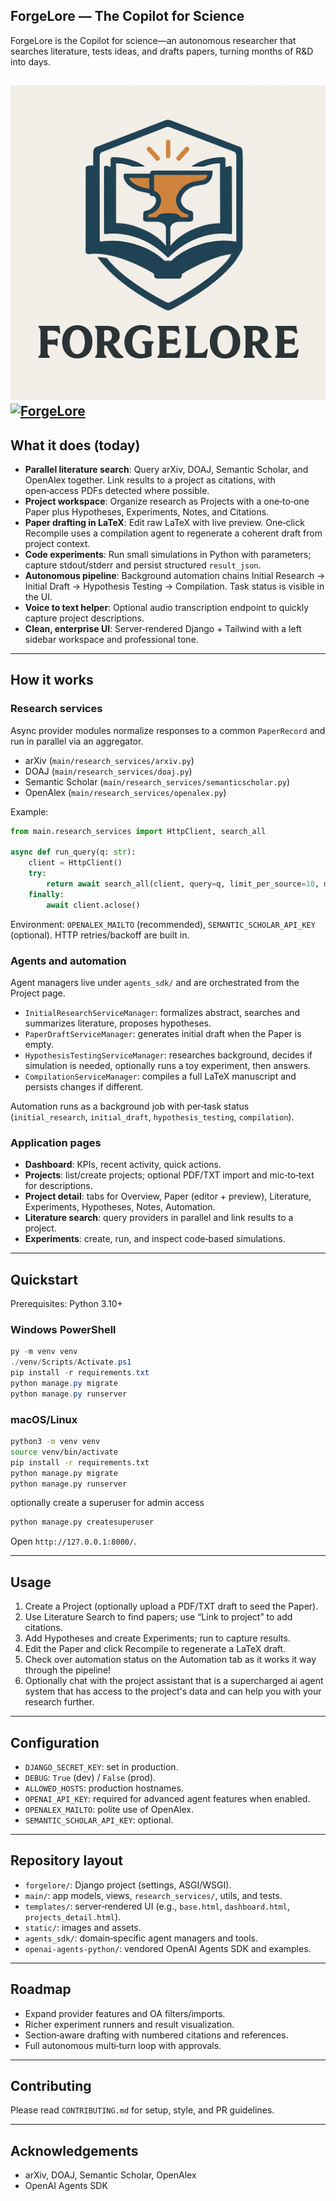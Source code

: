 ## ForgeLore — The Copilot for Science

ForgeLore is the Copilot for science—an autonomous researcher that searches literature, tests ideas, and drafts papers, turning months of R&D into days.

![ForgeLore](static/images/forge_lore_logo.png)
[![ForgeLore](https://img.shields.io/badge/Visit-FORGELORE.CA-blue?logo=forge&logoColor=white&style=for-the-badge)](https://forgelore.ca)
---

## What it does (today)
- **Parallel literature search**: Query arXiv, DOAJ, Semantic Scholar, and OpenAlex together. Link results to a project as citations, with open‑access PDFs detected where possible.
- **Project workspace**: Organize research as Projects with a one‑to‑one Paper plus Hypotheses, Experiments, Notes, and Citations.
- **Paper drafting in LaTeX**: Edit raw LaTeX with live preview. One‑click Recompile uses a compilation agent to regenerate a coherent draft from project context.
- **Code experiments**: Run small simulations in Python with parameters; capture stdout/stderr and persist structured `result_json`.
- **Autonomous pipeline**: Background automation chains Initial Research → Initial Draft → Hypothesis Testing → Compilation. Task status is visible in the UI.
- **Voice to text helper**: Optional audio transcription endpoint to quickly capture project descriptions.
- **Clean, enterprise UI**: Server‑rendered Django + Tailwind with a left sidebar workspace and professional tone.

---

## How it works

### Research services
Async provider modules normalize responses to a common `PaperRecord` and run in parallel via an aggregator.

- arXiv (`main/research_services/arxiv.py`)
- DOAJ (`main/research_services/doaj.py`)
- Semantic Scholar (`main/research_services/semanticscholar.py`)
- OpenAlex (`main/research_services/openalex.py`)

Example:
```python
from main.research_services import HttpClient, search_all

async def run_query(q: str):
    client = HttpClient()
    try:
        return await search_all(client, query=q, limit_per_source=10, mailto="you@example.com")
    finally:
        await client.aclose()
```

Environment: `OPENALEX_MAILTO` (recommended), `SEMANTIC_SCHOLAR_API_KEY` (optional). HTTP retries/backoff are built in.

### Agents and automation
Agent managers live under `agents_sdk/` and are orchestrated from the Project page.

- `InitialResearchServiceManager`: formalizes abstract, searches and summarizes literature, proposes hypotheses.
- `PaperDraftServiceManager`: generates initial draft when the Paper is empty.
- `HypothesisTestingServiceManager`: researches background, decides if simulation is needed, optionally runs a toy experiment, then answers.
- `CompilationServiceManager`: compiles a full LaTeX manuscript and persists changes if different.

Automation runs as a background job with per‑task status (`initial_research`, `initial_draft`, `hypothesis_testing`, `compilation`).

### Application pages
- **Dashboard**: KPIs, recent activity, quick actions.
- **Projects**: list/create projects; optional PDF/TXT import and mic‑to‑text for descriptions.
- **Project detail**: tabs for Overview, Paper (editor + preview), Literature, Experiments, Hypotheses, Notes, Automation.
- **Literature search**: query providers in parallel and link results to a project.
- **Experiments**: create, run, and inspect code‑based simulations.

---

## Quickstart

Prerequisites: Python 3.10+

### Windows PowerShell
```powershell
py -m venv venv
./venv/Scripts/Activate.ps1
pip install -r requirements.txt
python manage.py migrate
python manage.py runserver
```

### macOS/Linux
```bash
python3 -m venv venv
source venv/bin/activate
pip install -r requirements.txt
python manage.py migrate
python manage.py runserver
```

optionally create a superuser for admin access
```bash
python manage.py createsuperuser
```

Open `http://127.0.0.1:8000/`.

---

## Usage
1. Create a Project (optionally upload a PDF/TXT draft to seed the Paper).
2. Use Literature Search to find papers; use “Link to project” to add citations.
3. Add Hypotheses and create Experiments; run to capture results.
4. Edit the Paper and click Recompile to regenerate a LaTeX draft.
5. Check over automation status on the Automation tab as it works it way through the pipeline!
6. Optionally chat with the project assistant that is a supercharged ai agent system that has access to the project's data and can help you with your research further.

---

## Configuration
- `DJANGO_SECRET_KEY`: set in production.
- `DEBUG`: `True` (dev) / `False` (prod).
- `ALLOWED_HOSTS`: production hostnames.
- `OPENAI_API_KEY`: required for advanced agent features when enabled.
- `OPENALEX_MAILTO`: polite use of OpenAlex.
- `SEMANTIC_SCHOLAR_API_KEY`: optional.

---

## Repository layout
- `forgelore/`: Django project (settings, ASGI/WSGI).
- `main/`: app models, views, `research_services/`, utils, and tests.
- `templates/`: server‑rendered UI (e.g., `base.html`, `dashboard.html`, `projects_detail.html`).
- `static/`: images and assets.
- `agents_sdk/`: domain‑specific agent managers and tools.
- `openai-agents-python/`: vendored OpenAI Agents SDK and examples.

---

## Roadmap
- Expand provider features and OA filters/imports.
- Richer experiment runners and result visualization.
- Section‑aware drafting with numbered citations and references.
- Full autonomous multi‑turn loop with approvals.

---

## Contributing
Please read `CONTRIBUTING.md` for setup, style, and PR guidelines.

---

## Acknowledgements
- arXiv, DOAJ, Semantic Scholar, OpenAlex
- OpenAI Agents SDK


